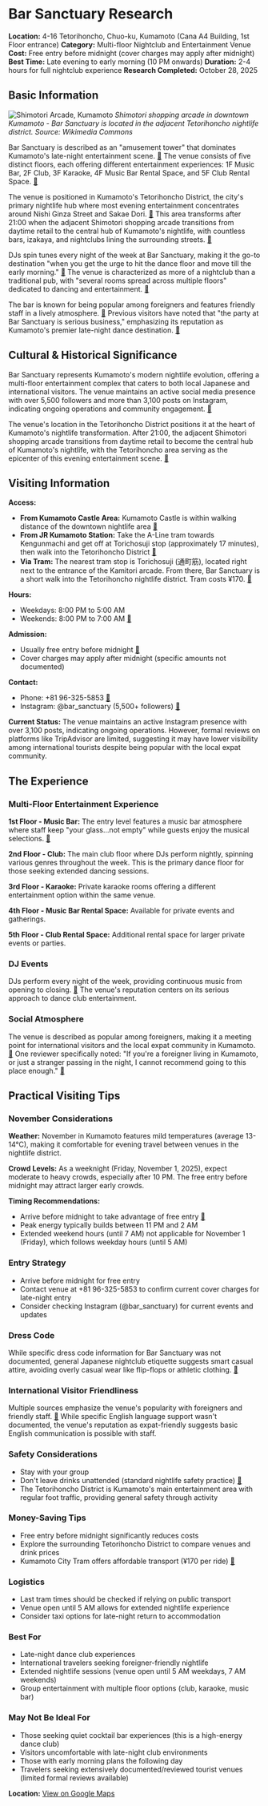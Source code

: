 # Bar Sanctuary Research

**Location:** 4-16 Tetorihoncho, Chuo-ku, Kumamoto (Cana A4 Building, 1st Floor entrance)
**Category:** Multi-floor Nightclub and Entertainment Venue
**Cost:** Free entry before midnight (cover charges may apply after midnight)
**Best Time:** Late evening to early morning (10 PM onwards)
**Duration:** 2-4 hours for full nightclub experience
**Research Completed:** October 28, 2025

## Basic Information

![Shimotori Arcade, Kumamoto](https://upload.wikimedia.org/wikipedia/commons/0/01/Shimot%C5%8Dri_arcade_Kumamoto.JPG)
*Shimotori shopping arcade in downtown Kumamoto - Bar Sanctuary is located in the adjacent Tetorihoncho nightlife district. Source: Wikimedia Commons*

Bar Sanctuary is described as an "amusement tower" that dominates Kumamoto's late-night entertainment scene. [🔗](https://japantravel.navitime.com/en/area/jp/guide/NTJtrv1001-en/) The venue consists of five distinct floors, each offering different entertainment experiences: 1F Music Bar, 2F Club, 3F Karaoke, 4F Music Bar Rental Space, and 5F Club Rental Space. [🔗](https://www.instagram.com/bar_sanctuary/)

The venue is positioned in Kumamoto's Tetorihoncho District, the city's primary nightlife hub where most evening entertainment concentrates around Nishi Ginza Street and Sakae Dori. [🔗](https://japantravel.navitime.com/en/area/jp/guide/NTJtrv1001-en/) This area transforms after 21:00 when the adjacent Shimotori shopping arcade transitions from daytime retail to the central hub of Kumamoto's nightlife, with countless bars, izakaya, and nightclubs lining the surrounding streets. [🔗](https://voyapon.com/shimotori-kumamoto-shopping-arcade-nightlife/)

DJs spin tunes every night of the week at Bar Sanctuary, making it the go-to destination "when you get the urge to hit the dance floor and move till the early morning." [🔗](https://hrcjapan.com/en/great-pubs-for-expats-in-kumamoto/) The venue is characterized as more of a nightclub than a traditional pub, with "several rooms spread across multiple floors" dedicated to dancing and entertainment. [🔗](https://hrcjapan.com/en/great-pubs-for-expats-in-kumamoto/)

The bar is known for being popular among foreigners and features friendly staff in a lively atmosphere. [🔗](https://wanderlog.com/list/geoCategory/153042/best-nightlife-in-kumamoto) Previous visitors have noted that "the party at Bar Sanctuary is serious business," emphasizing its reputation as Kumamoto's premier late-night dance destination. [🔗](https://japantravel.navitime.com/en/area/jp/guide/NTJtrv1001-en/)

## Cultural & Historical Significance

Bar Sanctuary represents Kumamoto's modern nightlife evolution, offering a multi-floor entertainment complex that caters to both local Japanese and international visitors. The venue maintains an active social media presence with over 5,500 followers and more than 3,100 posts on Instagram, indicating ongoing operations and community engagement. [🔗](https://www.instagram.com/bar_sanctuary/)

The venue's location in the Tetorihoncho District positions it at the heart of Kumamoto's nightlife transformation. After 21:00, the adjacent Shimotori shopping arcade transitions from daytime retail to become the central hub of Kumamoto's nightlife, with the Tetorihoncho area serving as the epicenter of this evening entertainment scene. [🔗](https://voyapon.com/shimotori-kumamoto-shopping-arcade-nightlife/)

## Visiting Information

**Access:**
- **From Kumamoto Castle Area:** Kumamoto Castle is within walking distance of the downtown nightlife area [🔗](https://en.wikivoyage.org/wiki/Kumamoto)
- **From JR Kumamoto Station:** Take the A-Line tram towards Kengunmachi and get off at Torichosuji stop (approximately 17 minutes), then walk into the Tetorihoncho District [🔗](https://www.jrailpass.com/blog/kumamoto-castle)
- **Via Tram:** The nearest tram stop is Torichosuji (通町筋), located right next to the entrance of the Kamitori arcade. From there, Bar Sanctuary is a short walk into the Tetorihoncho nightlife district. Tram costs ¥170. [🔗](https://www.jrailpass.com/blog/kumamoto-castle)

**Hours:**
- Weekdays: 8:00 PM to 5:00 AM
- Weekends: 8:00 PM to 7:00 AM [🔗](https://hrcjapan.com/en/great-pubs-for-expats-in-kumamoto/)

**Admission:**
- Usually free entry before midnight [🔗](https://hrcjapan.com/en/great-pubs-for-expats-in-kumamoto/)
- Cover charges may apply after midnight (specific amounts not documented)

**Contact:**
- Phone: +81 96-325-5853 [🔗](https://www.tripadvisor.com/Restaurant_Review-g298213-d13989540-Reviews-Bar_SANCTUARY-Kumamoto_Kumamoto_Prefecture_Kyushu.html)
- Instagram: @bar_sanctuary (5,500+ followers) [🔗](https://www.instagram.com/bar_sanctuary/)

**Current Status:** The venue maintains an active Instagram presence with over 3,100 posts, indicating ongoing operations. However, formal reviews on platforms like TripAdvisor are limited, suggesting it may have lower visibility among international tourists despite being popular with the local expat community.

## The Experience

### Multi-Floor Entertainment Experience

**1st Floor - Music Bar:** The entry level features a music bar atmosphere where staff keep "your glass...not empty" while guests enjoy the musical selections. [🔗](https://japantravel.navitime.com/en/area/jp/guide/NTJtrv1001-en/)

**2nd Floor - Club:** The main club floor where DJs perform nightly, spinning various genres throughout the week. This is the primary dance floor for those seeking extended dancing sessions.

**3rd Floor - Karaoke:** Private karaoke rooms offering a different entertainment option within the same venue.

**4th Floor - Music Bar Rental Space:** Available for private events and gatherings.

**5th Floor - Club Rental Space:** Additional rental space for larger private events or parties.

### DJ Events

DJs perform every night of the week, providing continuous music from opening to closing. [🔗](https://hrcjapan.com/en/great-pubs-for-expats-in-kumamoto/) The venue's reputation centers on its serious approach to dance club entertainment.

### Social Atmosphere

The venue is described as popular among foreigners, making it a meeting point for international visitors and the local expat community in Kumamoto. [🔗](https://wanderlog.com/list/geoCategory/153042/best-nightlife-in-kumamoto) One reviewer specifically noted: "If you're a foreigner living in Kumamoto, or just a stranger passing in the night, I cannot recommend going to this place enough." [🔗](https://morethanrelo.com/en/best-bars-for-expats-in-kumamoto/)

## Practical Visiting Tips

### November Considerations

**Weather:** November in Kumamoto features mild temperatures (average 13-14°C), making it comfortable for evening travel between venues in the nightlife district.

**Crowd Levels:** As a weeknight (Friday, November 1, 2025), expect moderate to heavy crowds, especially after 10 PM. The free entry before midnight may attract larger early crowds.

**Timing Recommendations:**
- Arrive before midnight to take advantage of free entry [🔗](https://hrcjapan.com/en/great-pubs-for-expats-in-kumamoto/)
- Peak energy typically builds between 11 PM and 2 AM
- Extended weekend hours (until 7 AM) not applicable for November 1 (Friday), which follows weekday hours (until 5 AM)

### Entry Strategy

- Arrive before midnight for free entry
- Contact venue at +81 96-325-5853 to confirm current cover charges for late-night entry
- Consider checking Instagram (@bar_sanctuary) for current events and updates

### Dress Code

While specific dress code information for Bar Sanctuary was not documented, general Japanese nightclub etiquette suggests smart casual attire, avoiding overly casual wear like flip-flops or athletic clothing. [🔗](https://savvytokyo.com/10-things-you-should-know-when-going-out-in-tokyo/)

### International Visitor Friendliness

Multiple sources emphasize the venue's popularity with foreigners and friendly staff. [🔗](https://wanderlog.com/list/geoCategory/153042/best-nightlife-in-kumamoto) While specific English language support wasn't documented, the venue's reputation as expat-friendly suggests basic English communication is possible with staff.

### Safety Considerations

- Stay with your group
- Don't leave drinks unattended (standard nightlife safety practice) [🔗](https://savvytokyo.com/a-savvy-guide-to-the-nightlife-in-tokyo-for-women/)
- The Tetorihoncho District is Kumamoto's main entertainment area with regular foot traffic, providing general safety through activity

### Money-Saving Tips

- Free entry before midnight significantly reduces costs
- Explore the surrounding Tetorihoncho District to compare venues and drink prices
- Kumamoto City Tram offers affordable transport (¥170 per ride) [🔗](https://www.jrailpass.com/blog/kumamoto-castle)

### Logistics

- Last tram times should be checked if relying on public transport
- Venue open until 5 AM allows for extended nightlife experience
- Consider taxi options for late-night return to accommodation

### Best For

- Late-night dance club experiences
- International travelers seeking foreigner-friendly nightlife
- Extended nightlife sessions (venue open until 5 AM weekdays, 7 AM weekends)
- Group entertainment with multiple floor options (club, karaoke, music bar)

### May Not Be Ideal For

- Those seeking quiet cocktail bar experiences (this is a high-energy dance club)
- Visitors uncomfortable with late-night club environments
- Those with early morning plans the following day
- Travelers seeking extensively documented/reviewed tourist venues (limited formal reviews available)

**Location:** [View on Google Maps](https://maps.google.com/maps?q=32.803,130.709)
